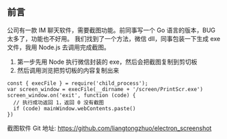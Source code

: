 ## 前言
公司有一款 IM 聊天软件，需要截图功能。前同事写一个 Go 语言的版本，BUG 太多了，功能也不好用。
我们找到了一个方法，微信 dll，同事包装一下生成 exe 文件，我用 Node.js 去调用完成截图。

1. 第一步先用 Node 执行微信封装的 exe，然后会把截图复制到剪切板
2. 然后调用浏览把剪切板的内容复制出来
```
const { execFile } = require('child_process');
var screen_window = execFile(__dirname + '/screen/PrintScr.exe')
screen_window.on('exit', function (code) {
  // 执行成功返回 1，返回 0 没有截图
  if (code) mainWindow.webContents.paste()
})
```

截图软件 Git 地址: https://github.com/liangtongzhuo/electron_screenshot
